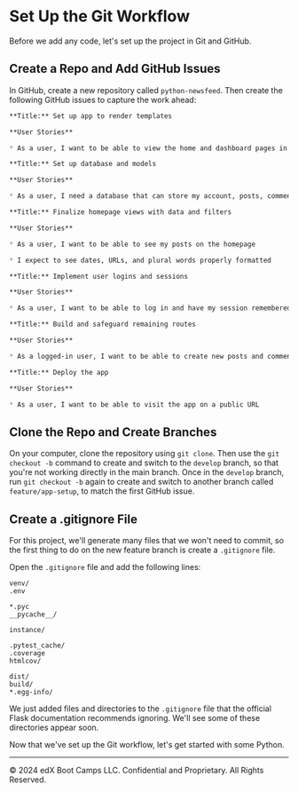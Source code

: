 # Set Up the Git Workflow

Before we add any code, let's set up the project in Git and GitHub.

## Create a Repo and Add GitHub Issues
In GitHub, create a new repository called `python-newsfeed`. Then create the following GitHub issues to capture the work ahead:

```markdown
**Title:** Set up app to render templates

**User Stories**

* As a user, I want to be able to view the home and dashboard pages in the browser
```

```markdown
**Title:** Set up database and models

**User Stories**

* As a user, I need a database that can store my account, posts, comments, or upvotes
```

```markdown
**Title:** Finalize homepage views with data and filters

**User Stories**

* As a user, I want to be able to see my posts on the homepage

* I expect to see dates, URLs, and plural words properly formatted
```

```markdown
**Title:** Implement user logins and sessions

**User Stories**

* As a user, I want to be able to log in and have my session remembered if I refresh the page
```

```markdown
**Title:** Build and safeguard remaining routes

**User Stories**

* As a logged-in user, I want to be able to create new posts and comments and upvote other posts
```

```markdown
**Title:** Deploy the app

**User Stories**

* As a user, I want to be able to visit the app on a public URL
```

## Clone the Repo and Create Branches

On your computer, clone the repository using `git clone`. Then use the `git checkout -b` command to create and switch to the `develop` branch, so that you're not working directly in the main branch. Once in the `develop` branch, run `git checkout -b` again to create and switch to another branch called `feature/app-setup`, to match the first GitHub issue.

## Create a .gitignore File

For this project, we'll generate many files that we won't need to commit, so the first thing to do on the new feature branch is create a `.gitignore` file.

Open the `.gitignore` file and add the following lines:

```
venv/
.env

*.pyc
__pycache__/

instance/

.pytest_cache/
.coverage
htmlcov/

dist/
build/
*.egg-info/
```

We just added files and directories to the `.gitignore` file that the official Flask documentation recommends ignoring. We'll see some of these directories appear soon.

Now that we've set up the Git workflow, let's get started with some Python.

---
© 2024 edX Boot Camps LLC. Confidential and Proprietary. All Rights Reserved.
